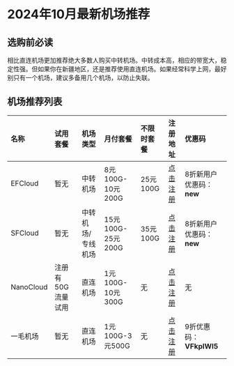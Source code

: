 # 2024年10月最新机场推荐

## 选购前必读

相比直连机场更加推荐绝大多数人购买中转机场。中转成本高，相应的带宽大，稳定性强。但如果你在新疆地区，还是推荐使用直连机场。如果经常科学上网，最好别只有一个机场，建议多备用几个机场，以防止失联。

## 机场推荐列表

| 名称 | 试用套餐 | 机场类型| 月付套餐 | 不限时套餐 | 注册地址 | 优惠码 |
| :----- | :----- | :----- | :----- | :----- | :----- | :----- | 
| EFCloud | 暂无 |中转机场| 8元100G-10元200G | 25元100G | [点击注册](https://inv.easyfastcloud.com/#/register?code=e6bMZ2fK) | 8折新用户优惠码：**new** |
| SFCloud | 暂无 |中转机场/专线机场| 15元100G-25元200G | 35元100G | [点击注册](https://www.sofastcloud.net/#/register?code=lO75Nx2p) | 8折新用户优惠码：**new** |
| NanoCloud | 注册有50G流量试用 |直连机场| 1元100G-10元300G | 无 | [点击注册](https://edu.tplinkcloud.me/auth/register?code=1PhiI0Pi) | 无 |
| 一毛机场 | 暂无 |直连机场| 1元100G-3元500G | 无 | [点击注册](https://xn--4gqu8tcnnope.com/#/register?code=bqRmR5WW) | 9折优惠码：**VFkpIWl5** |


